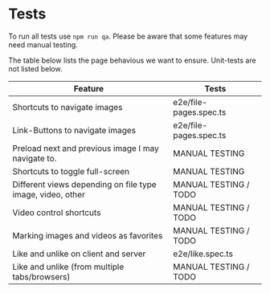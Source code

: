 # Tests

To run all tests use `npm run qa`. Please be aware that some features may need manual testing.

The table below lists the page behavious we want to ensure. Unit-tests are not listed below.

| Feature                                                    | Tests                        |
|------------------------------------------------------------|------------------------------|
| Shortcuts to navigate images                               | e2e/file-pages.spec.ts       |
| Link-Buttons to navigate images                            | e2e/file-pages.spec.ts       |
| Preload next and previous image I may navigate to.         | MANUAL TESTING               |
| Shortcuts to toggle full-screen                            | MANUAL TESTING               |
| Different views depending on file type image, video, other | MANUAL TESTING / TODO        |
| Video control shortcuts                                    | MANUAL TESTING / TODO        |
| Marking images and videos as favorites                     | MANUAL TESTING / TODO        |
| Like and unlike on client and server                       | e2e/like.spec.ts             |
| Like and unlike (from multiple tabs/browsers)              | MANUAL TESTING / TODO        |
